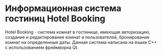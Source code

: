 # Информационная система гостиниц Hotel Booking
Hotel Booking - система комнат в гостинице, имеющая авторизацию, создание и редактирование комнат и пользователей, бронирование комнат на определенные даты.
Данная система написана на языке C++ с использованием фреймворка Qt.
